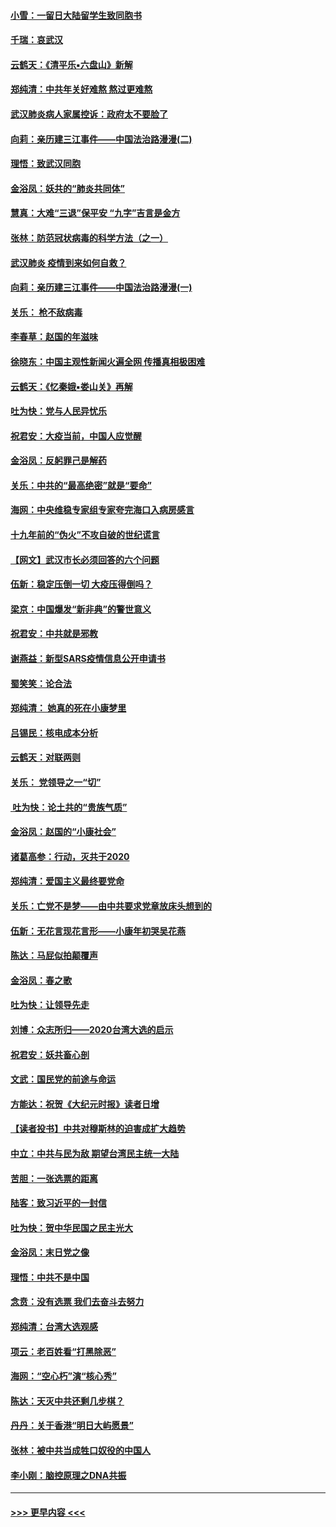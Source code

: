 #### [小雪：一留日大陆留学生致同胞书](../pages/nsc993/n11834624.md?t=01312211) 
#### [千瑞：哀武汉](../pages/nsc993/n11833647.md?t=01312211) 
#### [云鹤天：《清平乐▪六盘山》新解](../pages/nsc993/n11833611.md?t=01312211) 
#### [郑纯清：中共年关好难熬 熬过更难熬](../pages/nsc993/n11833489.md?t=01312211) 
#### [武汉肺炎病人家属控诉：政府太不要脸了](../pages/nsc993/n11833205.md?t=01312211) 
#### [向莉：亲历建三江事件——中国法治路漫漫(二)](../pages/nsc993/n11829102.md?t=01312211) 
#### [理悟：致武汉同胞](../pages/nsc993/n11831522.md?t=01312211) 
#### [金浴凤：妖共的“肺炎共同体”](../pages/nsc993/n11829448.md?t=01312211) 
#### [慧真：大难“三退”保平安 “九字”吉言是金方](../pages/nsc993/n11829501.md?t=01312211) 
#### [张林：防范冠状病毒的科学方法（之一）](../pages/nsc993/n11828618.md?t=01312211) 
#### [武汉肺炎 疫情到来如何自救？](../pages/nsc993/n11827632.md?t=01312211) 
#### [向莉：亲历建三江事件——中国法治路漫漫(一)](../pages/nsc993/n11827190.md?t=01312211) 
#### [关乐： 枪不敌病毒](../pages/nsc993/n11826746.md?t=01312211) 
#### [李春草：赵国的年滋味](../pages/nsc993/n11826321.md?t=01312211) 
#### [徐晓东：中国主观性新闻火遍全网 传播真相极困难](../pages/nsc993/n11826508.md?t=01312211) 
#### [云鹤天：《忆秦娥▪娄山关》再解](../pages/nsc993/n11824682.md?t=01312211) 
#### [吐为快：党与人民异忧乐](../pages/nsc993/n11824660.md?t=01312211) 
#### [祝君安：大疫当前，中国人应觉醒](../pages/nsc993/n11821946.md?t=01312211) 
#### [金浴凤：反躬罪己是解药](../pages/nsc993/n11820280.md?t=01312211) 
#### [关乐：中共的“最高绝密”就是“要命”](../pages/nsc993/n11816946.md?t=01312211) 
#### [海网：中央维稳专家组专家夸完海口入病房感言](../pages/nsc993/n11815138.md?t=01312211) 
#### [十九年前的“伪火”不攻自破的世纪谎言](../pages/nsc993/n11813238.md?t=01312211) 
#### [【网文】武汉市长必须回答的六个问题](../pages/nsc993/n11813848.md?t=01312211) 
#### [伍新：稳定压倒一切 大疫压得倒吗？](../pages/nsc993/n11812634.md?t=01312211) 
#### [梁京：中国爆发“新非典”的警世意义](../pages/nsc993/n11812554.md?t=01312211) 
#### [祝君安：中共就是邪教](../pages/nsc993/n11812431.md?t=01312211) 
#### [谢燕益：新型SARS疫情信息公开申请书](../pages/nsc993/n11808840.md?t=01312211) 
#### [蜀笑笑：论合法](../pages/nsc993/n11808064.md?t=01312211) 
#### [郑纯清： 她真的死在小康梦里](../pages/nsc993/n11806623.md?t=01312211) 
#### [吕锡民：核电成本分析](../pages/nsc993/n11806284.md?t=01312211) 
#### [云鹤天：对联两则](../pages/nsc993/n11805957.md?t=01312211) 
#### [关乐： 党领导之一“切”](../pages/nsc993/n11804505.md?t=01312211) 
#### [ 吐为快：论土共的“贵族气质”](../pages/nsc993/n11804490.md?t=01312211) 
#### [金浴凤：赵国的“小康社会”](../pages/nsc993/n11804452.md?t=01312211) 
#### [诸葛高参：行动，灭共于2020](../pages/nsc993/n11804120.md?t=01312211) 
#### [郑纯清：爱国主义最终要党命](../pages/nsc993/n11802197.md?t=01312211) 
#### [关乐：亡党不是梦——由中共要求党章放床头想到的](../pages/nsc993/n11802156.md?t=01312211) 
#### [伍新：无花言现花言形——小康年初哭吴花燕](../pages/nsc993/n11800044.md?t=01312211) 
#### [陈达：马屁似拍颠覆声](../pages/nsc993/n11800010.md?t=01312211) 
#### [金浴凤：春之歌](../pages/nsc993/n11797687.md?t=01312211) 
#### [吐为快：让领导先走](../pages/nsc993/n11797512.md?t=01312211) 
#### [刘博：众志所归——2020台湾大选的启示](../pages/nsc993/n11796878.md?t=01312211) 
#### [祝君安：妖共畜心剖](../pages/nsc993/n11794273.md?t=01312211) 
#### [文武：国民党的前途与命运](../pages/nsc993/n11794198.md?t=01312211) 
#### [方能达：祝贺《大纪元时报》读者日增](../pages/nsc993/n11793807.md?t=01312211) 
#### [【读者投书】中共对穆斯林的迫害成扩大趋势](../pages/nsc993/n11791371.md?t=01312211) 
#### [中立：中共与民为敌 期望台湾民主统一大陆](../pages/nsc993/n11790392.md?t=01312211) 
#### [苦胆：一张选票的距离](../pages/nsc993/n11788914.md?t=01312211) 
#### [陆客：致习近平的一封信](../pages/nsc993/n11788867.md?t=01312211) 
#### [吐为快：贺中华民国之民主光大](../pages/nsc993/n11788618.md?t=01312211) 
#### [金浴凤：末日党之像](../pages/nsc993/n11787475.md?t=01312211) 
#### [理悟：中共不是中国](../pages/nsc993/n11787463.md?t=01312211) 
#### [念贲：没有选票  我们去奋斗去努力](../pages/nsc993/n11787398.md?t=01312211) 
#### [郑纯清：台湾大选观感](../pages/nsc993/n11786210.md?t=01312211) 
#### [项云：老百姓看“打黑除恶”](../pages/nsc993/n11785398.md?t=01312211) 
#### [海网：“空心朽”演“核心秀”](../pages/nsc993/n11783874.md?t=01312211) 
#### [陈达：天灭中共还剩几步棋？](../pages/nsc993/n11783719.md?t=01312211) 
#### [丹丹：关于香港“明日大屿愿景”](../pages/nsc993/n11783273.md?t=01312211) 
#### [张林：被中共当成牲口奴役的中国人](../pages/nsc993/n11782397.md?t=01312211) 
#### [李小刚：脑控原理之DNA共振](../pages/nsc993/n11780962.md?t=01312211) 

----
#### [ >>> 更早内容 <<< ](../indexes/nsc993-earlier.md)
